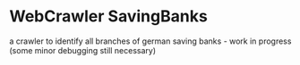 # WebCrawler SavingBanks
 a crawler to identify all branches of german saving banks - work in progress (some minor debugging still necessary)
